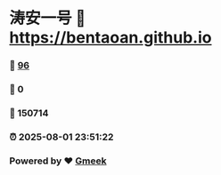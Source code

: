 # 涛安一号 :link: https://bentaoan.github.io 
### :page_facing_up: [96](https://bentaoan.github.io/tag.html) 
### :speech_balloon: 0 
### :hibiscus: 150714 
### :alarm_clock: 2025-08-01 23:51:22 
### Powered by :heart: [Gmeek](https://github.com/Meekdai/Gmeek)
